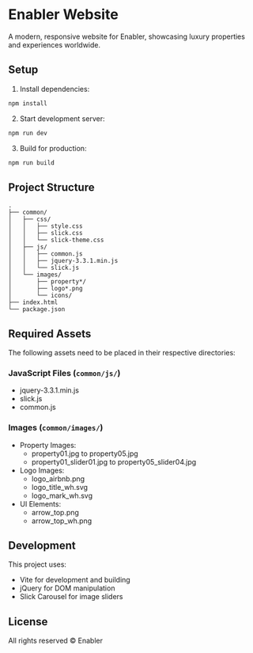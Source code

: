 # Enabler Website

A modern, responsive website for Enabler, showcasing luxury properties and experiences worldwide.

## Setup

1. Install dependencies:
```bash
npm install
```

2. Start development server:
```bash
npm run dev
```

3. Build for production:
```bash
npm run build
```

## Project Structure

```
.
├── common/
│   ├── css/
│   │   ├── style.css
│   │   ├── slick.css
│   │   └── slick-theme.css
│   ├── js/
│   │   ├── common.js
│   │   ├── jquery-3.3.1.min.js
│   │   └── slick.js
│   └── images/
│       ├── property*/
│       ├── logo*.png
│       └── icons/
├── index.html
└── package.json
```

## Required Assets

The following assets need to be placed in their respective directories:

### JavaScript Files (`common/js/`)
- jquery-3.3.1.min.js
- slick.js
- common.js

### Images (`common/images/`)
- Property Images:
  - property01.jpg to property05.jpg
  - property01_slider01.jpg to property05_slider04.jpg
- Logo Images:
  - logo_airbnb.png
  - logo_title_wh.svg
  - logo_mark_wh.svg
- UI Elements:
  - arrow_top.png
  - arrow_top_wh.png

## Development

This project uses:
- Vite for development and building
- jQuery for DOM manipulation
- Slick Carousel for image sliders

## License

All rights reserved © Enabler 